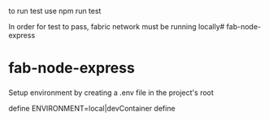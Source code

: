 to run test use npm run test

In order for test to pass, fabric network must be running locally# fab-node-express
# fab-node-express


###
Setup environment by creating a .env file in the project's root

define ENVIRONMENT=local|devContainer
define 